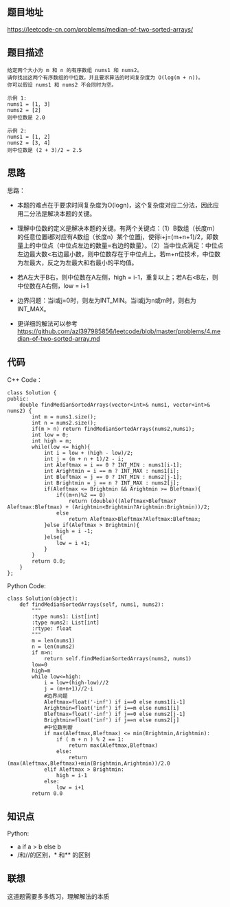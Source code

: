 ## 题目地址
https://leetcode-cn.com/problems/median-of-two-sorted-arrays/

## 题目描述
```
给定两个大小为 m 和 n 的有序数组 nums1 和 nums2。
请你找出这两个有序数组的中位数，并且要求算法的时间复杂度为 O(log(m + n))。
你可以假设 nums1 和 nums2 不会同时为空。

示例 1:
nums1 = [1, 3]
nums2 = [2]
则中位数是 2.0

示例 2:
nums1 = [1, 2]
nums2 = [3, 4]
则中位数是 (2 + 3)/2 = 2.5
```

## 思路
思路：
- 本题的难点在于要求时间复杂度为O(logn)，这个复杂度对应二分法，因此应用二分法是解决本题的关键。

- 理解中位数的定义是解决本题的关键。有两个关键点：（1）B数组（长度m）的任意位置i都对应有A数组（长度n）某个位置j，使得i+j=(m+n+1)/2，即数量上的中位点（中位点左边的数量=右边的数量）。（2）当中位点满足：中位点左边最大数<右边最小数，则中位数存在于中位点上。若m+n位技术，中位数为左最大，反之为左最大和右最小的平均值。

- 若A左大于B右，则中位数在A左侧，high = i-1，重复以上；若A右<B左，则中位数在A右侧，low = i+1

- 边界问题：当i或j=0时，则左为INT_MIN。当i或j为n或m时，则右为INT_MAX。

- 更详细的解法可以参考 https://github.com/azl397985856/leetcode/blob/master/problems/4.median-of-two-sorted-array.md

## 代码
C++ Code：
```
class Solution {
public:
    double findMedianSortedArrays(vector<int>& nums1, vector<int>& nums2) {
        int m = nums1.size();
        int n = nums2.size();
        if(m > n) return findMedianSortedArrays(nums2,nums1);
        int low = 0;
        int high = m;
        while(low <= high){
            int i = low + (high - low)/2;
            int j = (m + n + 1)/2 - i;
            int Aleftmax = i == 0 ? INT_MIN : nums1[i-1];
            int Arightmin = i == m ? INT_MAX : nums1[i];
            int Bleftmax = j == 0 ? INT_MIN : nums2[j-1];
            int Brightmin = j == n ? INT_MAX : nums2[j];
            if(Aleftmax <= Brightmin && Arightmin >= Bleftmax){
                if((m+n)%2 == 0)
                    return (double)((Aleftmax>Bleftmax?Aleftmax:Bleftmax) + (Arightmin<Brightmin?Arightmin:Brightmin))/2;
                else
                    return Aleftmax>Bleftmax?Aleftmax:Bleftmax;
            }else if(Aleftmax > Brightmin){
                high = i -1;
            }else{
                low = i +1;
            }
        }
        return 0.0;
    }
};
```
Python Code:
```
class Solution(object):
    def findMedianSortedArrays(self, nums1, nums2):
        """
        :type nums1: List[int]
        :type nums2: List[int]
        :rtype: float
        """
        m = len(nums1)
        n = len(nums2)
        if m>n:
            return self.findMedianSortedArrays(nums2, nums1)
        low=0
        high=m
        while low<=high:
            i = low+(high-low)//2
            j = (m+n+1)//2-i
            #边界问题
            Aleftmax=float('-inf') if i==0 else nums1[i-1]
            Arightmin=float('inf') if i==m else nums1[i]
            Bleftmax=float('-inf') if j==0 else nums2[j-1]
            Brightmin=float('inf') if j==n else nums2[j]
            #中位数判断
            if max(Aleftmax,Bleftmax) <= min(Brightmin,Arightmin):
                if ( m + n ) % 2 == 1:
                    return max(Aleftmax,Bleftmax)  
                else:
                    return (max(Aleftmax,Bleftmax)+min(Brightmin,Arightmin))/2.0
            elif Aleftmax > Brightmin:
                high = i-1
            else:
                low = i+1
        return 0.0
```

## 知识点
Python:
- a if a > b else b
- /和//的区别，* 和** 的区别
## 联想
这道题需要多多练习，理解解法的本质
